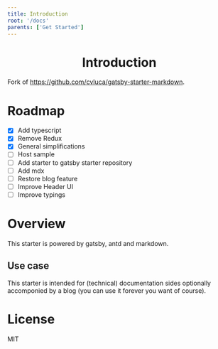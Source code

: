 ```yaml
---
title: Introduction
root: '/docs'
parents: ['Get Started']
---
```


<h1 align="center">
  Introduction
</h1>

Fork of https://github.com/cvluca/gatsby-starter-markdown.

# Roadmap

- [x] Add typescript
- [x] Remove Redux
- [x] General simplifications
- [ ] Host sample
- [ ] Add starter to gatsby starter repository
- [ ] Add mdx
- [ ] Restore blog feature
- [ ] Improve Header UI
- [ ] Improve typings

# Overview

<p>
This starter is powered by gatsby, antd and markdown.
</p>

## Use case

This starter is intended for (technical) documentation sides optionally accomponied by a blog (you can use it forever you want of course).

# License

MIT
